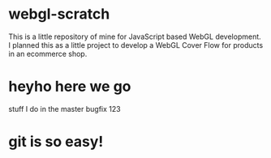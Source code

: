 webgl-scratch
=============

This is a little repository of mine for JavaScript based WebGL development. I planned this as a little project to develop a WebGL Cover Flow for products in an ecommerce shop.

heyho here we go
=============
stuff I do in the master
bugfix 123

git is so easy!
=============